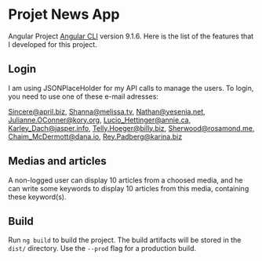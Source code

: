 # Projet News App

Angular Project [Angular CLI](https://github.com/angular/angular-cli) version 9.1.6.
Here is the list of the features that I developed for this project.

## Login

I am using JSONPlaceHolder for my API calls to manage the users. 
To login, you need to use one of these e-mail adresses: 

Sincere@april.biz, Shanna@melissa.tv, Nathan@yesenia.net, Julianne.OConner@kory.org, Lucio_Hettinger@annie.ca, Karley_Dach@jasper.info, Telly.Hoeger@billy.biz, Sherwood@rosamond.me, Chaim_McDermott@dana.io, Rey.Padberg@karina.biz

## Medias and articles

A non-logged user can display 10 articles from a choosed media, and he can write some keywords to display 10 articles from this media, containing these keyword(s).

## Build

Run `ng build` to build the project. The build artifacts will be stored in the `dist/` directory. Use the `--prod` flag for a production build.

